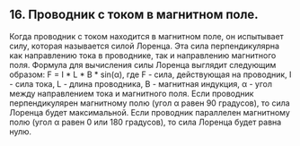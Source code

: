 ## 16. Проводник с током в магнитном поле. 
Когда проводник с током находится в магнитном поле, он испытывает силу, которая называется силой Лоренца. Эта сила перпендикулярна как направлению тока в проводнике, так и направлению магнитного поля.
Формула для вычисления силы Лоренца выглядит следующим образом: F = I * L * B * sin(α), где F - сила, действующая на проводник, I - сила тока, L - длина проводника, B - магнитная индукция, α - угол между направлением тока и магнитного поля.
Если проводник перпендикулярен магнитному полю (угол α равен 90 градусов), то сила Лоренца будет максимальной. Если проводник параллелен магнитному полю (угол α равен 0 или 180 градусов), то сила Лоренца будет равна нулю.
